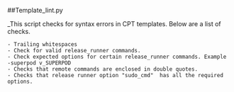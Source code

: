 ##Template_lint.py 

_This script checks for syntax errors in CPT templates. Below are a list of checks. 

	- Trailing whitespaces
	- Check for valid release_runner commands. 
	- Check expected options for certain release_runner commands. Example -superpod v_SUPERPOD
	- Checks that remote commands are enclosed in double quotes.
	- Checks that release runner option "sudo_cmd"  has all the required options. 
	